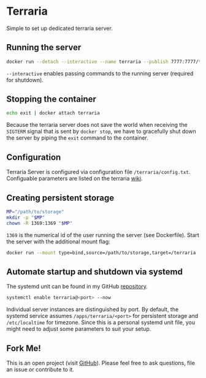 # Terraria
Simple to set up dedicated terraria server.

## Running the server
```bash
docker run --detach --interactive --name terraria --publish 7777:7777/tcp hetsh/terraria
```
`--interactive` enables passing commands to the running server (required for shutdown).

## Stopping the container
```bash
echo exit | docker attach terraria
```
Because the terraria server does not save the world when receiving the `SIGTERM` signal that is sent by `docker stop`, we have to gracefully shut down the server by piping the `exit` command to the container.

## Configuration
Terraria Server is configured via configuration file `/terraria/config.txt`.
Configuable parameters are listed on the terraria [wiki](https://terraria.gamepedia.com/Server#Server_config_file).

## Creating persistent storage
```bash
MP="/path/to/storage"
mkdir -p "$MP"
chown -R 1369:1369 "$MP"
```
`1369` is the numerical id of the user running the server (see Dockerfile).
Start the server with the additional mount flag:
```bash
docker run --mount type=bind,source=/path/to/storage,target=/terraria ...
```

## Automate startup and shutdown via systemd
The systemd unit can be found in my GitHub [repository](https://github.com/Hetsh/docker-terraria).
```bash
systemctl enable terraria@<port> --now
```
Individual server instances are distinguished by port.
By default, the systemd service assumes `/apps/terraria/<port>` for persistent storage and `/etc/localtime` for timezone.
Since this is a personal systemd unit file, you might need to adjust some parameters to suit your setup.

## Fork Me!
This is an open project (visit [GitHub](https://github.com/Hetsh/docker-terraria)).
Please feel free to ask questions, file an issue or contribute to it.